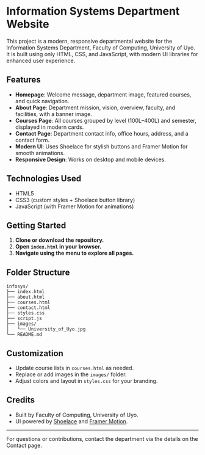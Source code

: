 # Information Systems Department Website

This project is a modern, responsive departmental website for the Information Systems Department, Faculty of Computing, University of Uyo. It is built using only HTML, CSS, and JavaScript, with modern UI libraries for enhanced user experience.

## Features

- **Homepage**: Welcome message, department image, featured courses, and quick navigation.
- **About Page**: Department mission, vision, overview, faculty, and facilities, with a banner image.
- **Courses Page**: All courses grouped by level (100L–400L) and semester, displayed in modern cards.
- **Contact Page**: Department contact info, office hours, address, and a contact form.
- **Modern UI**: Uses Shoelace for stylish buttons and Framer Motion for smooth animations.
- **Responsive Design**: Works on desktop and mobile devices.

## Technologies Used

- HTML5
- CSS3 (custom styles + Shoelace button library)
- JavaScript (with Framer Motion for animations)

## Getting Started

1. **Clone or download the repository.**
2. **Open `index.html` in your browser.**
3. **Navigate using the menu to explore all pages.**

## Folder Structure

```
infosys/
├── index.html
├── about.html
├── courses.html
├── contact.html
├── styles.css
├── script.js
├── images/
│   └── University_of_Uyo.jpg
└── README.md
```

## Customization

- Update course lists in `courses.html` as needed.
- Replace or add images in the `images/` folder.
- Adjust colors and layout in `styles.css` for your branding.

## Credits

- Built by Faculty of Computing, University of Uyo.
- UI powered by [Shoelace](https://shoelace.style/) and [Framer Motion](https://www.framer.com/motion/).

---
For questions or contributions, contact the department via the details on the Contact page.
